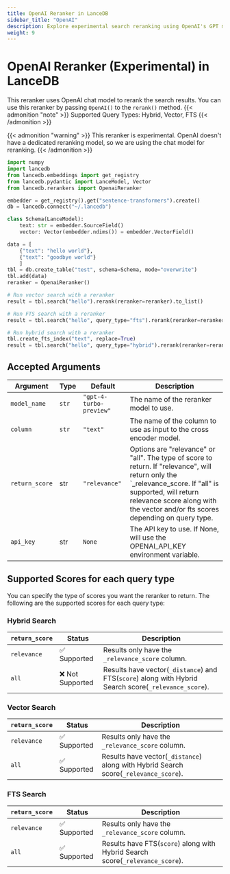 ```yaml
---
title: OpenAI Reranker in LanceDB 
sidebar_title: "OpenAI"
description: Explore experimental search reranking using OpenAI's GPT models in LanceDB. Features configurable model selection, API key management, and comprehensive scoring options for all search types.
weight: 9
---
```


# OpenAI Reranker (Experimental) in LanceDB

This reranker uses OpenAI chat model to rerank the search results. You can use this reranker by passing `OpenAI()` to the `rerank()` method. 
{{< admonition "note" >}}
Supported Query Types: Hybrid, Vector, FTS
{{< /admonition >}}

{{< admonition "warning" >}}
This reranker is experimental. OpenAI doesn't have a dedicated reranking model, so we are using the chat model for reranking.
{{< /admonition >}}

```python
import numpy
import lancedb
from lancedb.embeddings import get_registry
from lancedb.pydantic import LanceModel, Vector
from lancedb.rerankers import OpenaiReranker

embedder = get_registry().get("sentence-transformers").create()
db = lancedb.connect("~/.lancedb")

class Schema(LanceModel):
    text: str = embedder.SourceField()
    vector: Vector(embedder.ndims()) = embedder.VectorField()

data = [
    {"text": "hello world"},
    {"text": "goodbye world"}
    ]
tbl = db.create_table("test", schema=Schema, mode="overwrite")
tbl.add(data)
reranker = OpenaiReranker()

# Run vector search with a reranker
result = tbl.search("hello").rerank(reranker=reranker).to_list() 

# Run FTS search with a reranker
result = tbl.search("hello", query_type="fts").rerank(reranker=reranker).to_list()

# Run hybrid search with a reranker
tbl.create_fts_index("text", replace=True)
result = tbl.search("hello", query_type="hybrid").rerank(reranker=reranker).to_list()

```

Accepted Arguments
----------------
| Argument | Type | Default | Description |
| --- | --- | --- | --- |
| `model_name` | `str` | `"gpt-4-turbo-preview"` | The name of the reranker model to use.|
| `column` | `str` | `"text"` | The name of the column to use as input to the cross encoder model. |
| `return_score` | str | `"relevance"` | Options are "relevance" or "all". The type of score to return. If "relevance", will return only the `_relevance_score. If "all" is supported, will return relevance score along with the vector and/or fts scores depending on query type. |
| `api_key` | str | `None` | The API key to use. If None, will use the OPENAI_API_KEY environment variable.


## Supported Scores for each query type
You can specify the type of scores you want the reranker to return. The following are the supported scores for each query type:

### Hybrid Search
|`return_score`| Status | Description |
| --- | --- | --- |
| `relevance` | ✅ Supported | Results only have the `_relevance_score` column. |
| `all` | ❌ Not Supported | Results have vector(`_distance`) and FTS(`score`) along with Hybrid Search score(`_relevance_score`). |

### Vector Search
|`return_score`| Status | Description |
| --- | --- | --- |
| `relevance` | ✅ Supported | Results only have the `_relevance_score` column. |
| `all` | ✅ Supported | Results have vector(`_distance`) along with Hybrid Search score(`_relevance_score`). |

### FTS Search
|`return_score`| Status | Description |
| --- | --- | --- |
| `relevance` | ✅ Supported | Results only have the `_relevance_score` column. |
| `all` | ✅ Supported | Results have FTS(`score`) along with Hybrid Search score(`_relevance_score`). |
